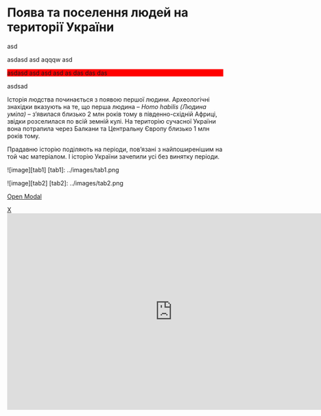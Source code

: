 Поява та поселення людей на території України
=============================================
asd

<p class="space">asdasd asd aqqqw asd</p>
<p style="background:red;">asdasd asd asd asd as das das das </p>
asdsad

Історія людства починається з появою першої людини. Археологічні
знахідки вказують на те, що перша людина – *Homo habilis (Людина
уміла)* – з’явилася близько 2 млн років тому в південно-східній Африці,
звідки розселилася по всій земній кулі. На територію сучасної України
вона потрапила через Балкани та Центральну Європу близько 1 млн років
тому.

Прадавню історію поділяють на періоди, пов’язані з найпоширенішим на той
час матеріалом. І історію України зачепили усі без винятку періоди.


![image][tab1]
[tab1]: ../images/tab1.png



![image][tab2]
[tab2]: ../images/tab2.png


<a href="#openModal" onclick = "document.getElementById(openModal).style.display='block'">Open Modal</a>

<div id="openModal" class="modalDialog">
	<div>
		<a href="#close" title="Close" class="close">X</a>
		<iframe width="770" height="458" src="https://www.youtube.com/embed/ODPIzvEpYKI" frameborder="0" allowfullscreen></iframe>
	</div>
</div>
